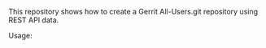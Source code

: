 This repository shows how to create a Gerrit All-Users.git repository using REST API data.


Usage:


